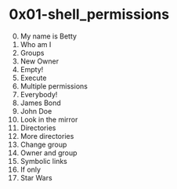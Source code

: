 # 0x01-shell_permissions
0. My name is Betty
1. Who am I
2. Groups
3. New Owner
4. Empty!
5. Execute
6. Multiple permissions
7. Everybody!
8. James Bond
9. John Doe
10. Look in the mirror
11. Directories
12. More directories
13. Change group
14. Owner and group
15. Symbolic links
16. If only
17. Star Wars
